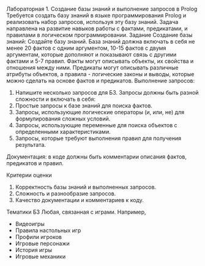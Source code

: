 Лабораторная 1. Создание базы знаний и выполнение запросов в Prolog
Требуется создать базу знаний в языке программирования Prolog и реализовать набор запросов, используя эту базу знаний. Задача направлена на развитие навыков работы с фактами, предикатами, и правилами в логическом программировании.
Задание
Создание базы знаний:
Создайте базу знаний. База знаний должна включать в себя не менее 20 фактов с одним аргументом, 10-15 фактов с двумя аргументам, которые дополняют и показывают связь с другими фактами и 5-7 правил. Факты могут описывать объекты, их свойства и отношения между ними. Предикаты могут описывать различные атрибуты объектов, а правила - логические законы и выводы, которые можно сделать на основе фактов и предикатов.
Выполнение запросов:
1. Напишите несколько запросов для БЗ. Запросы должны быть разной сложности и включать в себя:
2. Простые запросы к базе знаний для поиска фактов.
3. Запросы, использующие логические операторы (и, или, не) для формулирования сложных условий.
4. Запросы, использующие переменные для поиска объектов с определенными характеристиками.
5. Запросы, которые требуют выполнения правил для получения результата.

Документация:
в коде должны быть комментарии описания фактов, предикатов и правил.

Критерии оценки
1. Корректность базы знаний и выполненных запросов.
2. Сложность и разнообразие запросов.
3. Качество документации и комментариев к коду.

Тематики БЗ
Любая, связанная с играми. Например,

* Видеоигры
* Правила настольных игр
* Профили игроков
* Игровые персонажи
* История игры
* Игровые механики
